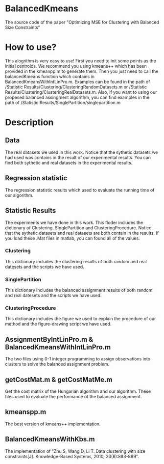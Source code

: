 # BalancedKmeans
The source code of the paper "Optimizing MSE for Clustering with Balanced Size Constraints"
# How to use?
This alogrithm is very easy to use! First you need to init some points as the initial centroids. We recommend you using kmeans++ which has been provided in the kmeanpp.m to generate them. Then you just need to call the balancedKmeans function which contains in BalancedKmeansWithIntLinPro.m. Examples can be found in the path of /Statistic Results/Clustering/ClusteringRandomDatasets.m or /Statistic Results/Clustering/ClusteringRealDatasets.m. Also, if you want to using our propesed balanced assingment algorithm, you can find examples in the path of /Statistic Results/SinglePartition/singlepartition.m
# Description
## Data
The real datasets we used in this work. Notice that the sythetic datasets we had used was contains in the result of our experimental results. You can find both sythetic and real datasets in the experimental results. 

## Regression statistic
The regression statistic results which used to evaluate the running time of our algorithm.

## Statistic Results
The experiments we have done in this work. This floder includes the dictionary of Clustering, SinglePartition and ClusteringProcedure. Notice that the sythetic datasets and real datasets are both contain in the results. If you load these .Mat files in matlab, you can found all of the values.

### Clustering
This dictionary includes the clustering results of both random and real datesets and the scripts we have used.

### SinglePartition
This dictionary includes the balanced assignment results of both random and real datesets and the scripts we have used.

### ClusteringProcedure
This dictionary includes the figure we used to explain the procedure of our method and the figure-drawing script we have used.

## AssignmentByIntLinPro.m & BalancedKmeansWithIntLinPro.m
The two files using 0-1 integer programming to assign observations into clusters to solve the balanced assignment problem.

## getCostMat.m & getCostMatMe.m
Get the cost matrix of the Hungarian algorithm and our algorithm. These files used to evaluate the performance of the balanced assignment.

## kmeanspp.m
The best version of kmeans++ implementation.

## BalancedKmeansWithKbs.m
The implementation of "Zhu S, Wang D, Li T. Data clustering with size constraints[J]. Knowledge-Based Systems, 2010, 23(8):883-889".

